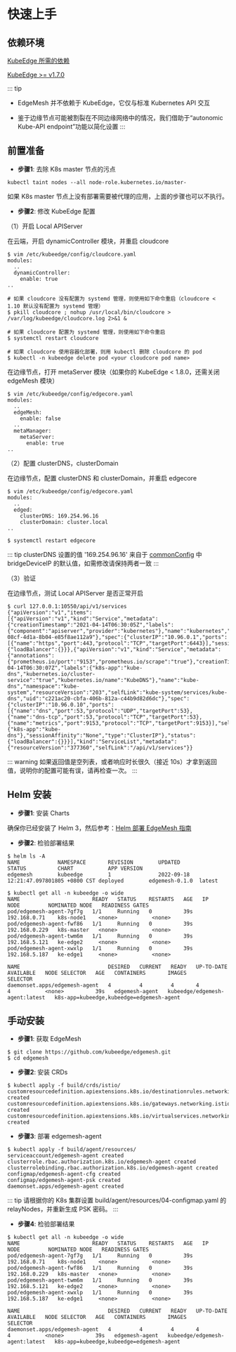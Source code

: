 # 快速上手

## 依赖环境

[KubeEdge 所需的依赖](https://kubeedge.io/en/docs/#dependencies)

[KubeEdge >= v1.7.0](https://github.com/kubeedge/kubeedge/releases)

::: tip
- EdgeMesh 并不依赖于 KubeEdge，它仅与标准 Kubernetes API 交互

- 鉴于边缘节点可能被割裂在不同边缘网络中的情况，我们借助于“autonomic Kube-API endpoint”功能以简化设置
:::

## 前置准备
- **步骤1**: 去除 K8s master 节点的污点

```
kubectl taint nodes --all node-role.kubernetes.io/master-
```
如果 K8s master 节点上没有部署需要被代理的应用，上面的步骤也可以不执行。

- **步骤2**: 修改 KubeEdge 配置

（1）开启 Local APIServer

在云端，开启 dynamicController 模块，并重启 cloudcore

```shell
$ vim /etc/kubeedge/config/cloudcore.yaml
modules:
  ..
  dynamicController:
    enable: true
..
```

```shell
# 如果 cloudcore 没有配置为 systemd 管理，则使用如下命令重启（cloudcore < 1.10 默认没有配置为 systemd 管理）
$ pkill cloudcore ; nohup /usr/local/bin/cloudcore > /var/log/kubeedge/cloudcore.log 2>&1 &

# 如果 cloudcore 配置为 systemd 管理，则使用如下命令重启
$ systemctl restart cloudcore

# 如果 cloudcore 使用容器化部署，则用 kubectl 删除 cloudcore 的 pod
$ kubectl -n kubeedge delete pod <your cloudcore pod name>
```

在边缘节点，打开 metaServer 模块（如果你的 KubeEdge < 1.8.0，还需关闭 edgeMesh 模块）

```shell
$ vim /etc/kubeedge/config/edgecore.yaml
modules:
  ..
  edgeMesh:
    enable: false
  ..
  metaManager:
    metaServer:
      enable: true
..
```

（2）配置 clusterDNS，clusterDomain

在边缘节点，配置 clusterDNS 和 clusterDomain，并重启 edgecore

```shell
$ vim /etc/kubeedge/config/edgecore.yaml
modules:
  ..
  edged:
    clusterDNS: 169.254.96.16
    clusterDomain: cluster.local
..
```

```shell
$ systemctl restart edgecore
```

::: tip
clusterDNS 设置的值 '169.254.96.16' 来自于 [commonConfig](https://edgemesh.netlify.app/zh/reference/config-items.html#edgemesh-agent-cfg) 中 bridgeDeviceIP 的默认值，如需修改请保持两者一致
:::

（3）验证

在边缘节点，测试 Local APIServer 是否正常开启

```shell
$ curl 127.0.0.1:10550/api/v1/services
{"apiVersion":"v1","items":[{"apiVersion":"v1","kind":"Service","metadata":{"creationTimestamp":"2021-04-14T06:30:05Z","labels":{"component":"apiserver","provider":"kubernetes"},"name":"kubernetes","namespace":"default","resourceVersion":"147","selfLink":"default/services/kubernetes","uid":"55eeebea-08cf-4d1a-8b04-e85f8ae112a9"},"spec":{"clusterIP":"10.96.0.1","ports":[{"name":"https","port":443,"protocol":"TCP","targetPort":6443}],"sessionAffinity":"None","type":"ClusterIP"},"status":{"loadBalancer":{}}},{"apiVersion":"v1","kind":"Service","metadata":{"annotations":{"prometheus.io/port":"9153","prometheus.io/scrape":"true"},"creationTimestamp":"2021-04-14T06:30:07Z","labels":{"k8s-app":"kube-dns","kubernetes.io/cluster-service":"true","kubernetes.io/name":"KubeDNS"},"name":"kube-dns","namespace":"kube-system","resourceVersion":"203","selfLink":"kube-system/services/kube-dns","uid":"c221ac20-cbfa-406b-812a-c44b9d82d6dc"},"spec":{"clusterIP":"10.96.0.10","ports":[{"name":"dns","port":53,"protocol":"UDP","targetPort":53},{"name":"dns-tcp","port":53,"protocol":"TCP","targetPort":53},{"name":"metrics","port":9153,"protocol":"TCP","targetPort":9153}],"selector":{"k8s-app":"kube-dns"},"sessionAffinity":"None","type":"ClusterIP"},"status":{"loadBalancer":{}}}],"kind":"ServiceList","metadata":{"resourceVersion":"377360","selfLink":"/api/v1/services"}}
```

::: warning
如果返回值是空列表，或者响应时长很久（接近 10s）才拿到返回值，说明你的配置可能有误，请再检查一次。
:::

## Helm 安装

- **步骤1**: 安装 Charts

确保你已经安装了 Helm 3，然后参考：[Helm 部署 EdgeMesh 指南](https://github.com/kubeedge/edgemesh/blob/main/build/helm/edgemesh/README.md)

- **步骤2**: 检验部署结果

```shell
$ helm ls -A
NAME            NAMESPACE       REVISION        UPDATED                                 STATUS          CHART           APP VERSION
edgemesh        kubeedge        1               2022-09-18 12:21:47.097801805 +0800 CST deployed        edgemesh-0.1.0  latest

$ kubectl get all -n kubeedge -o wide
NAME                       READY   STATUS    RESTARTS   AGE   IP              NODE         NOMINATED NODE   READINESS GATES
pod/edgemesh-agent-7gf7g   1/1     Running   0          39s   192.168.0.71    k8s-node1    <none>           <none>
pod/edgemesh-agent-fwf86   1/1     Running   0          39s   192.168.0.229   k8s-master   <none>           <none>
pod/edgemesh-agent-twm6m   1/1     Running   0          39s   192.168.5.121   ke-edge2     <none>           <none>
pod/edgemesh-agent-xwxlp   1/1     Running   0          39s   192.168.5.187   ke-edge1     <none>           <none>

NAME                            DESIRED   CURRENT   READY   UP-TO-DATE   AVAILABLE   NODE SELECTOR   AGE   CONTAINERS       IMAGES                           SELECTOR
daemonset.apps/edgemesh-agent   4         4         4       4            4           <none>          39s   edgemesh-agent   kubeedge/edgemesh-agent:latest   k8s-app=kubeedge,kubeedge=edgemesh-agent
```

## 手动安装

- **步骤1**: 获取 EdgeMesh

```shell
$ git clone https://github.com/kubeedge/edgemesh.git
$ cd edgemesh
```

- **步骤2**: 安装 CRDs

```shell
$ kubectl apply -f build/crds/istio/
customresourcedefinition.apiextensions.k8s.io/destinationrules.networking.istio.io created
customresourcedefinition.apiextensions.k8s.io/gateways.networking.istio.io created
customresourcedefinition.apiextensions.k8s.io/virtualservices.networking.istio.io created
```

- **步骤3**: 部署 edgemesh-agent

```shell
$ kubectl apply -f build/agent/resources/
serviceaccount/edgemesh-agent created
clusterrole.rbac.authorization.k8s.io/edgemesh-agent created
clusterrolebinding.rbac.authorization.k8s.io/edgemesh-agent created
configmap/edgemesh-agent-cfg created
configmap/edgemesh-agent-psk created
daemonset.apps/edgemesh-agent created
```

::: tip
请根据你的 K8s 集群设置 build/agent/resources/04-configmap.yaml 的 relayNodes，并重新生成 PSK 密码。
:::

- **步骤4**: 检验部署结果

```shell
$ kubectl get all -n kubeedge -o wide
NAME                       READY   STATUS    RESTARTS   AGE   IP              NODE         NOMINATED NODE   READINESS GATES
pod/edgemesh-agent-7gf7g   1/1     Running   0          39s   192.168.0.71    k8s-node1    <none>           <none>
pod/edgemesh-agent-fwf86   1/1     Running   0          39s   192.168.0.229   k8s-master   <none>           <none>
pod/edgemesh-agent-twm6m   1/1     Running   0          39s   192.168.5.121   ke-edge2     <none>           <none>
pod/edgemesh-agent-xwxlp   1/1     Running   0          39s   192.168.5.187   ke-edge1     <none>           <none>

NAME                            DESIRED   CURRENT   READY   UP-TO-DATE   AVAILABLE   NODE SELECTOR   AGE   CONTAINERS       IMAGES                           SELECTOR
daemonset.apps/edgemesh-agent   4         4         4       4            4           <none>          39s   edgemesh-agent   kubeedge/edgemesh-agent:latest   k8s-app=kubeedge,kubeedge=edgemesh-agent
```
